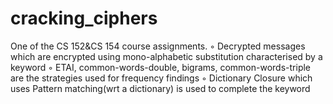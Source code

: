 # cracking_ciphers
One of the CS 152&CS 154 course assignments.
◦ Decrypted messages which are encrypted using mono-alphabetic substitution characterised by a keyword
◦ ETAI, common-words-double, bigrams, common-words-triple are the strategies used for frequency findings
◦ Dictionary Closure which uses Pattern matching(wrt a dictionary) is used to complete the keyword
